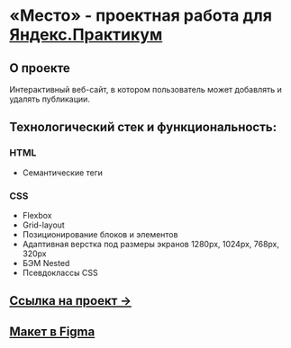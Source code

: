 # «Место» - проектная работа для [Яндекс.Практикум](https://practicum.yandex.ru/)

## О проекте
Интерактивный веб-сайт, в котором пользователь может добавлять и удалять публикации.

## Технологический стек и функциональность:
### HTML
* Семантические теги
### CSS
* Flexbox
* Grid-layout
* Позиционирование блоков и элементов
* Адаптивная верстка под размеры экранов 1280px, 1024px, 768px, 320px
* БЭМ Nested
* Псевдоклассы CSS

## [Ссылка на проект &rarr;](https://murad088.github.io/russian-travel/)

## [Макет в Figma](https://www.figma.com/file/2cn9N9jSkmxD84oJik7xL7/JavaScript.-Sprint-4?node-id=0%3A1)
